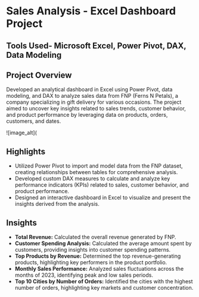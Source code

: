 # Sales Analysis - Excel Dashboard Project
## Tools Used- Microsoft Excel, Power Pivot, DAX, Data Modeling

## Project Overview
Developed an analytical dashboard in Excel using Power Pivot, data modeling, and DAX to analyze sales data from FNP (Ferns N Petals), a company specializing in gift delivery for various occasions. The project aimed to uncover key insights related to sales trends, customer behavior, and product performance by leveraging data on products, orders, customers, and dates.

![image_alt](



## Highlights
- Utilized Power Pivot to import and model data from the FNP dataset, creating relationships between tables for comprehensive analysis.
- Developed custom DAX measures to calculate and analyze key performance indicators (KPIs) related to sales, customer behavior, and product performance.
- Designed an interactive dashboard in Excel to visualize and present the insights derived from the analysis.

## Insights
- **Total Revenue:** Calculated the overall revenue generated by FNP.
- **Customer Spending Analysis:** Calculated the average amount spent by customers, providing insights into customer spending patterns.
- **Top Products by Revenue:** Determined the top revenue-generating products, highlighting key performers in the product portfolio.
- **Monthly Sales Performance:** Analyzed sales fluctuations across the months of 2023, identifying peak and low sales periods.
- **Top 10 Cities by Number of Orders:** Identified the cities with the highest number of orders, highlighting key markets and customer concentration.
